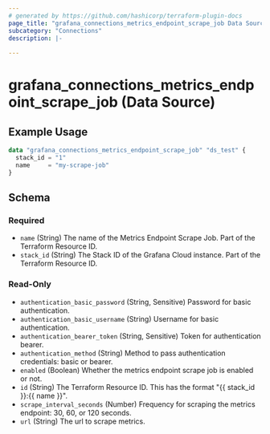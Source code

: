 ```yaml
---
# generated by https://github.com/hashicorp/terraform-plugin-docs
page_title: "grafana_connections_metrics_endpoint_scrape_job Data Source - terraform-provider-grafana"
subcategory: "Connections"
description: |-
  
---
```


# grafana_connections_metrics_endpoint_scrape_job (Data Source)



## Example Usage

```terraform
data "grafana_connections_metrics_endpoint_scrape_job" "ds_test" {
  stack_id = "1"
  name     = "my-scrape-job"
}
```

<!-- schema generated by tfplugindocs -->
## Schema

### Required

- `name` (String) The name of the Metrics Endpoint Scrape Job. Part of the Terraform Resource ID.
- `stack_id` (String) The Stack ID of the Grafana Cloud instance. Part of the Terraform Resource ID.

### Read-Only

- `authentication_basic_password` (String, Sensitive) Password for basic authentication.
- `authentication_basic_username` (String) Username for basic authentication.
- `authentication_bearer_token` (String, Sensitive) Token for authentication bearer.
- `authentication_method` (String) Method to pass authentication credentials: basic or bearer.
- `enabled` (Boolean) Whether the metrics endpoint scrape job is enabled or not.
- `id` (String) The Terraform Resource ID. This has the format "{{ stack_id }}:{{ name }}".
- `scrape_interval_seconds` (Number) Frequency for scraping the metrics endpoint: 30, 60, or 120 seconds.
- `url` (String) The url to scrape metrics.
